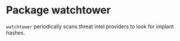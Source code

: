 # Package watchtower

`watchtower` periodically scans threat intel providers to look for implant hashes.

